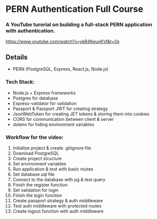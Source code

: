# PERN Authentication Full Course

### A YouTube turorial on building a full-stack PERN application with authentication.

https://www.youtube.com/watch?v=ykB4KeuxKVI&t=0s

## Details
- PERN (PostgreSQL, Express, React.js, Node.js)

### Tech Stack:
- Node.js + Express frameworks
- Postgres for database
- Express-validator for validation
- Passport & Passport JWT for creating strategy
- JsonWebToken for creating JET tokens & storing them into cookies
- CORS for communication between client & server
- dotenv for hiding environment variables

### Workflow for the video:
 1. Initialize project & create .gitignore file
 2. Download PostgreSQL
 3. Create project structure
 4. Set environment variables
 5. Run application & test with basic routes
 6. Set database.sql file
 7. Connect to the database with pg & test query
 8. Finish the register function
 9. Set validation for login
10. Finish the login function
11. Create passport strategy & auth middleware
12. Test auth middleware with protected routes
13. Create logout function with auth middleware